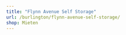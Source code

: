 ```yaml
---
title: "Flynn Avenue Self Storage"
url: /burlington/flynn-avenue-self-storage/
shop: Mieten
---
```

